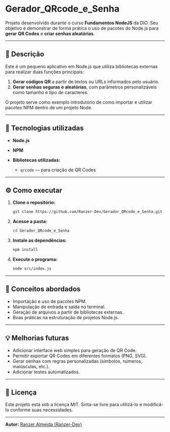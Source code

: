 # Gerador_QRcode_e_Senha

Projeto desenvolvido durante o curso **Fundamentos NodeJS** da DIO.
Seu objetivo é demonstrar de forma prática o uso de pacotes do Node.js para **gerar QR Codes** e **criar senhas aleatórias**.

---

## 📖 Descrição

Este é um pequeno aplicativo em Node.js que utiliza bibliotecas externas para realizar duas funções principais:

1. **Gerar códigos QR** a partir de textos ou URLs informados pelo usuário.
2. **Gerar senhas seguras e aleatórias**, com parâmetros personalizáveis como tamanho e tipo de caracteres.

O projeto serve como exemplo introdutório de como importar e utilizar pacotes NPM dentro de um projeto Node.

---

## 🧰 Tecnologias utilizadas

* **Node.js**
* **NPM**
* **Bibliotecas utilizadas:**

  * `qrcode` — para criação de QR Codes

---

## ⚙️ Como executar

1. **Clone o repositório:**

   ```bash
   git clone https://github.com/Ranzer-Dev/Gerador_QRcode_e_Senha.git
   ```

2. **Acesse a pasta:**

   ```bash
   cd Gerador_QRcode_e_Senha
   ```

3. **Instale as dependências:**

   ```bash
   npm install
   ```

4. **Execute o programa:**

   ```bash
   node src/index.js
   ```

---

## 🧠 Conceitos abordados

* Importação e uso de pacotes NPM.
* Manipulação de entrada e saída no terminal.
* Geração de arquivos a partir de bibliotecas externas.
* Boas práticas na estruturação de projetos Node.js.

---

## 💡 Melhorias futuras

* Adicionar interface web simples para geração de QR Code.
* Permitir exportar QR Codes em diferentes formatos (PNG, SVG).
* Gerar senhas com regras personalizadas (símbolos, números, maiúsculas, etc.).
* Adicionar testes automatizados.

---

## 📜 Licença

Este projeto está sob a licença MIT.
Sinta-se livre para utilizá-lo e modificá-lo conforme suas necessidades.

---

**Autor:** [Ranzer Almeida (Ranzer-Dev)](https://github.com/Ranzer-Dev)
